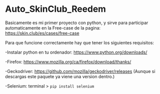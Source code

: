 # Auto_SkinClub_Reedem

Basicamente es mi primer proyecto con python, y sirve para participar automaticamente en la Free-case de la pagina: https://skin.club/es/cases/free-case

Para que funcione correctamente hay que tener los siguientes requisitos:

-Instalar python en tu ordenador: https://www.python.org/downloads/

-Firefox: https://www.mozilla.org/ca/firefox/download/thanks/

-Geckodriver: https://github.com/mozilla/geckodriver/releases  (Aunque si descargas este paquete ya viene una version dentro.)

-Selenium: terminal > ``pip install selenium``
